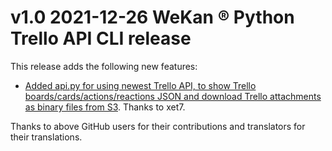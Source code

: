 # v1.0 2021-12-26 WeKan ® Python Trello API CLI release

This release adds the following new features:

- [Added api.py for using newest Trello API, to show Trello boards/cards/actions/reactions JSON and download Trello attachments
  as binary files from S3](https://github.com/wekan/wekan/commit/aff6e361f03f1a7e269edc184884313557c94362).
  Thanks to xet7.

Thanks to above GitHub users for their contributions and translators for their translations.
